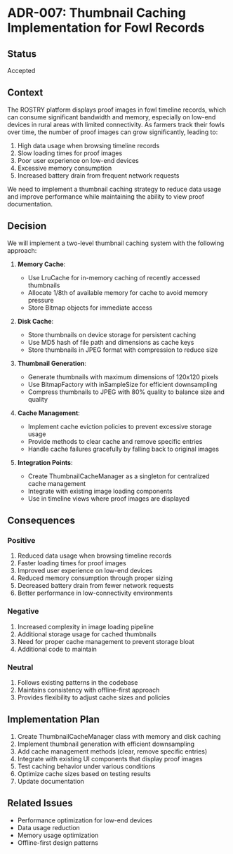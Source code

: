 # ADR-007: Thumbnail Caching Implementation for Fowl Records

## Status

Accepted

## Context

The ROSTRY platform displays proof images in fowl timeline records, which can consume significant bandwidth and memory, especially on low-end devices in rural areas with limited connectivity. As farmers track their fowls over time, the number of proof images can grow significantly, leading to:

1. High data usage when browsing timeline records
2. Slow loading times for proof images
3. Poor user experience on low-end devices
4. Excessive memory consumption
5. Increased battery drain from frequent network requests

We need to implement a thumbnail caching strategy to reduce data usage and improve performance while maintaining the ability to view proof documentation.

## Decision

We will implement a two-level thumbnail caching system with the following approach:

1. **Memory Cache**:
   - Use LruCache for in-memory caching of recently accessed thumbnails
   - Allocate 1/8th of available memory for cache to avoid memory pressure
   - Store Bitmap objects for immediate access

2. **Disk Cache**:
   - Store thumbnails on device storage for persistent caching
   - Use MD5 hash of file path and dimensions as cache keys
   - Store thumbnails in JPEG format with compression to reduce size

3. **Thumbnail Generation**:
   - Generate thumbnails with maximum dimensions of 120x120 pixels
   - Use BitmapFactory with inSampleSize for efficient downsampling
   - Compress thumbnails to JPEG with 80% quality to balance size and quality

4. **Cache Management**:
   - Implement cache eviction policies to prevent excessive storage usage
   - Provide methods to clear cache and remove specific entries
   - Handle cache failures gracefully by falling back to original images

5. **Integration Points**:
   - Create ThumbnailCacheManager as a singleton for centralized cache management
   - Integrate with existing image loading components
   - Use in timeline views where proof images are displayed

## Consequences

### Positive

1. Reduced data usage when browsing timeline records
2. Faster loading times for proof images
3. Improved user experience on low-end devices
4. Reduced memory consumption through proper sizing
5. Decreased battery drain from fewer network requests
6. Better performance in low-connectivity environments

### Negative

1. Increased complexity in image loading pipeline
2. Additional storage usage for cached thumbnails
3. Need for proper cache management to prevent storage bloat
4. Additional code to maintain

### Neutral

1. Follows existing patterns in the codebase
2. Maintains consistency with offline-first approach
3. Provides flexibility to adjust cache sizes and policies

## Implementation Plan

1. Create ThumbnailCacheManager class with memory and disk caching
2. Implement thumbnail generation with efficient downsampling
3. Add cache management methods (clear, remove specific entries)
4. Integrate with existing UI components that display proof images
5. Test caching behavior under various conditions
6. Optimize cache sizes based on testing results
7. Update documentation

## Related Issues

- Performance optimization for low-end devices
- Data usage reduction
- Memory usage optimization
- Offline-first design patterns